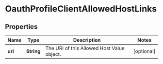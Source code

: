 

# OauthProfileClientAllowedHostLinks


## Properties

| Name | Type | Description | Notes |
|------------ | ------------- | ------------- | -------------|
|**uri** | **String** | The URI of this Allowed Host Value object. |  [optional] |



